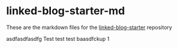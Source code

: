 # linked-blog-starter-md
These are the markdown files for the [linked-blog-starter](https://github.com/matthewwong525/linked-blog-starter) repository

asdfasdfasdfg
Test test test baasdfckup 1